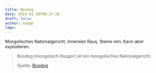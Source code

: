 ```yaml
---
title: Boodog
date: 2019-01-30T09:37:28
draft: false
author: noqqe
tags:
---
```


Mongolisches Nationalgericht, Innereien Raus, Steine rein. Kann aber
explodieren.

> Boodog (mongolisch боодог) ist ein mongolisches Nationalgericht.
>
> Quelle: [Boodog](https://de.wikipedia.org/wiki/Boodog)
